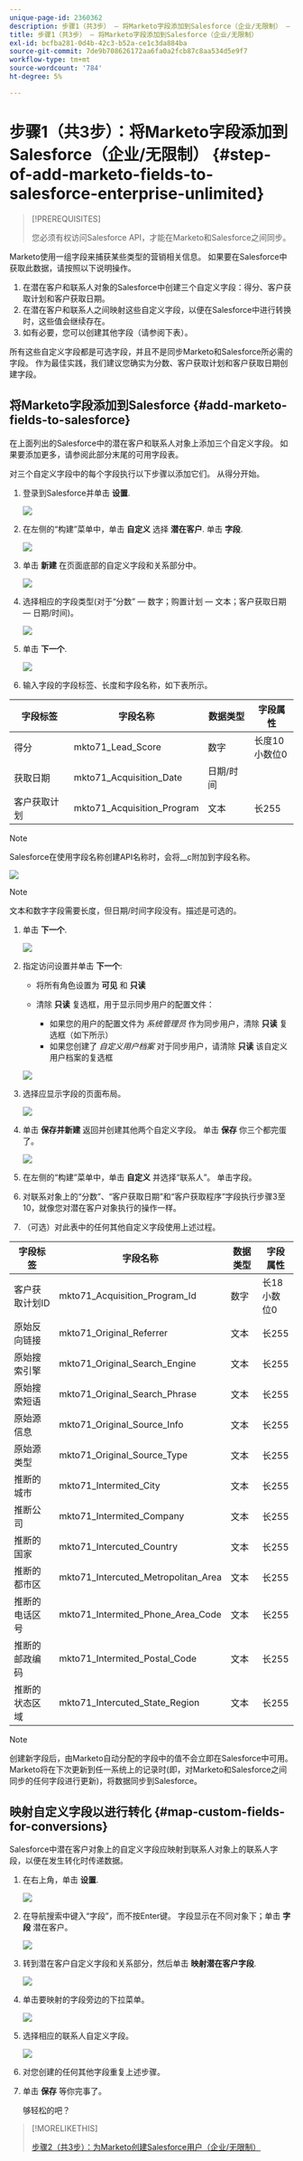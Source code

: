 ```yaml
---
unique-page-id: 2360362
description: 步骤1（共3步） — 将Marketo字段添加到Salesforce（企业/无限制） — Marketo文档 — 产品文档
title: 步骤1（共3步） — 将Marketo字段添加到Salesforce（企业/无限制）
exl-id: bcfba281-0d4b-42c3-b52a-ce1c3da884ba
source-git-commit: 7de9b708626172aa6fa0a2fcb87c8aa534d5e9f7
workflow-type: tm+mt
source-wordcount: '784'
ht-degree: 5%

---
```


# 步骤1（共3步）：将Marketo字段添加到Salesforce（企业/无限制） {#step-of-add-marketo-fields-to-salesforce-enterprise-unlimited}

>[!PREREQUISITES]
>
>您必须有权访问Salesforce API，才能在Marketo和Salesforce之间同步。

Marketo使用一组字段来捕获某些类型的营销相关信息。 如果要在Salesforce中获取此数据，请按照以下说明操作。

1. 在潜在客户和联系人对象的Salesforce中创建三个自定义字段：得分、客户获取计划和客户获取日期。
1. 在潜在客户和联系人之间映射这些自定义字段，以便在Salesforce中进行转换时，这些值会继续存在。
1. 如有必要，您可以创建其他字段（请参阅下表）。

所有这些自定义字段都是可选字段，并且不是同步Marketo和Salesforce所必需的字段。 作为最佳实践，我们建议您确实为分数、客户获取计划和客户获取日期创建字段。

## 将Marketo字段添加到Salesforce {#add-marketo-fields-to-salesforce}

在上面列出的Salesforce中的潜在客户和联系人对象上添加三个自定义字段。 如果要添加更多，请参阅此部分末尾的可用字段表。

对三个自定义字段中的每个字段执行以下步骤以添加它们。 从得分开始。

1. 登录到Salesforce并单击 **设置**.

   ![](assets/image2016-5-23-13-3a15-3a21.png)

1. 在左侧的“构建”菜单中，单击 **自定义** 选择 **潜在客户**. 单击 **字段**.

   ![](assets/image2016-5-23-13-3a20-3a5.png)

1. 单击 **新建** 在页面底部的自定义字段和关系部分中。

   ![](assets/image2016-5-26-14-3a41-3a40.png)

1. 选择相应的字段类型(对于“分数” — 数字；购置计划 — 文本；客户获取日期 — 日期/时间)。

   ![](assets/choose-field-type-2-hand.png)

1. 单击 **下一个**.

   ![](assets/image2016-5-26-14-3a51-3a14.png)

1. 输入字段的字段标签、长度和字段名称，如下表所示。

<table> 
 <thead> 
  <tr> 
   <th> 
    <div>
      字段标签 
    </div></th> 
   <th> 
    <div>
      字段名称 
    </div></th> 
   <th> 
    <div>
      数据类型 
    </div></th> 
   <th> 
    <div>
      字段属性 
    </div></th> 
  </tr> 
 </thead> 
 <tbody> 
  <tr> 
   <td>得分</td> 
   <td>mkto71_Lead_Score</td> 
   <td>数字</td> 
   <td>长度10<br>小数位0 </td> 
  </tr> 
  <tr> 
   <td>获取日期</td> 
   <td>mkto71_Acquisition_Date</td> 
   <td>日期/时间</td> 
   <td> </td> 
  </tr> 
  <tr> 
   <td>客户获取计划</td> 
   <td>mkto71_Acquisition_Program</td> 
   <td>文本</td> 
   <td>长255</td> 
  </tr> 
 </tbody> 
</table>

>[!NOTE]
>
>Salesforce在使用字段名称创建API名称时，会将__c附加到字段名称。

![](assets/image2016-5-26-14-3a55-3a33.png)

>[!NOTE]
>
>文本和数字字段需要长度，但日期/时间字段没有。描述是可选的。

1. 单击 **下一个**.

   ![](assets/image2016-5-23-14-3a50-3a5.png)

1. 指定访问设置并单击 **下一个**:

   * 将所有角色设置为 **可见** 和 **只读**

   * 清除 **只读** 复选框，用于显示同步用户的配置文件：

      * 如果您的用户的配置文件为 _系统管理员_ 作为同步用户，清除 **只读** 复选框（如下所示）
      * 如果您创建了 _自定义用户档案_ 对于同步用户，请清除 **只读** 该自定义用户档案的复选框

   ![](assets/image2016-6-30-9-3a25-3a4.png)

1. 选择应显示字段的页面布局。

   ![](assets/image2016-5-26-15-3a14-3a45.png)

1. 单击 **保存并新建** 返回并创建其他两个自定义字段。 单击 **保存** 你三个都完蛋了。

   ![](assets/image2016-5-23-15-3a8-3a43.png)

1. 在左侧的“构建”菜单中，单击 **自定义** 并选择“联系人”。 单击字段。
1. 对联系对象上的“分数”、“客户获取日期”和“客户获取程序”字段执行步骤3至10，就像您对潜在客户对象执行的操作一样。
1. （可选）对此表中的任何其他自定义字段使用上述过程。

<table> 
 <thead> 
  <tr> 
   <th> 
    <div>
      字段标签 
    </div></th> 
   <th> 
    <div>
      字段名称 
    </div></th> 
   <th> 
    <div>
      数据类型 
    </div></th> 
   <th> 
    <div>
      字段属性 
    </div></th> 
  </tr> 
 </thead> 
 <tbody> 
  <tr> 
   <td>客户获取计划ID</td> 
   <td>mkto71_Acquisition_Program_Id</td> 
   <td>数字</td> 
   <td>长18<br>小数位0 </td> 
  </tr> 
  <tr> 
   <td>原始反向链接</td> 
   <td>mkto71_Original_Referrer</td> 
   <td>文本</td> 
   <td>长255</td> 
  </tr> 
  <tr> 
   <td>原始搜索引擎</td> 
   <td>mkto71_Original_Search_Engine</td> 
   <td>文本</td> 
   <td>长255</td> 
  </tr> 
  <tr> 
   <td>原始搜索短语</td> 
   <td>mkto71_Original_Search_Phrase</td> 
   <td>文本</td> 
   <td>长255</td> 
  </tr> 
  <tr> 
   <td>原始源信息</td> 
   <td>mkto71_Original_Source_Info</td> 
   <td>文本</td> 
   <td>长255</td> 
  </tr> 
  <tr> 
   <td>原始源类型</td> 
   <td>mkto71_Original_Source_Type</td> 
   <td>文本</td> 
   <td>长255</td> 
  </tr> 
  <tr> 
   <td>推断的城市</td> 
   <td>mkto71_Intermited_City</td> 
   <td>文本</td> 
   <td>长255</td> 
  </tr> 
  <tr> 
   <td>推断公司</td> 
   <td>mkto71_Intermited_Company</td> 
   <td>文本</td> 
   <td>长255</td> 
  </tr> 
  <tr> 
   <td>推断的国家</td> 
   <td>mkto71_Intercuted_Country</td> 
   <td>文本</td> 
   <td>长255</td> 
  </tr> 
  <tr> 
   <td>推断的都市区</td> 
   <td>mkto71_Intercuted_Metropolitan_Area</td> 
   <td>文本</td> 
   <td>长255</td> 
  </tr> 
  <tr> 
   <td>推断的电话区号</td> 
   <td>mkto71_Intermited_Phone_Area_Code</td> 
   <td>文本</td> 
   <td>长255</td> 
  </tr> 
  <tr> 
   <td>推断的邮政编码</td> 
   <td>mkto71_Intermited_Postal_Code</td> 
   <td>文本</td> 
   <td>长255</td> 
  </tr> 
  <tr> 
   <td>推断的状态区域</td> 
   <td>mkto71_Intercuted_State_Region</td> 
   <td>文本</td> 
   <td>长255</td> 
  </tr> 
 </tbody> 
</table>

>[!NOTE]
>
>创建新字段后，由Marketo自动分配的字段中的值不会立即在Salesforce中可用。 Marketo将在下次更新到任一系统上的记录时(即，对Marketo和Salesforce之间同步的任何字段进行更新)，将数据同步到Salesforce。

## 映射自定义字段以进行转化 {#map-custom-fields-for-conversions}

Salesforce中潜在客户对象上的自定义字段应映射到联系人对象上的联系人字段，以便在发生转化时传递数据。

1. 在右上角，单击 **设置**.

   ![](assets/image2016-5-26-16-3a34-3a0.png)

1. 在导航搜索中键入“字段”，而不按Enter键。 字段显示在不同对象下；单击 **字段** 潜在客户。

   ![](assets/image2016-5-26-16-3a36-3a32.png)

1. 转到潜在客户自定义字段和关系部分，然后单击 **映射潜在客户字段**.

   ![](assets/image2016-5-26-16-3a39-3a29.png)

1. 单击要映射的字段旁边的下拉菜单。

   ![](assets/image2016-5-26-16-3a49-3a53.png)

1. 选择相应的联系人自定义字段。

   ![](assets/image2016-5-26-16-3a56-3a23.png)

1. 对您创建的任何其他字段重复上述步骤。

1. 单击 **保存** 等你完事了。

   够轻松的吧？

>[!MORELIKETHIS]
>
>[步骤2（共3步）：为Marketo创建Salesforce用户（企业/无限制）](/help/marketo/product-docs/crm-sync/salesforce-sync/setup/enterprise-unlimited-edition/step-2-of-3-create-a-salesforce-user-for-marketo-enterprise-unlimited.md)
